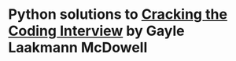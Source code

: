# Python solutions to [Cracking the Coding Interview](http://www.crackingthecodinginterview.com/) by Gayle Laakmann McDowell


